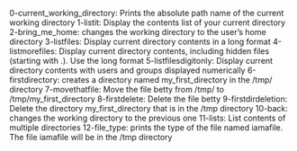 0-current_working_directory: Prints the absolute path name of the current working directory
1-listit: Display the contents list of your current directory
2-bring_me_home: changes the working directory to the user’s home directory
3-listfiles: Display current directory contents in a long format
4-listmorefiles: Display current directory contents, including hidden files (starting with .). Use the long format
5-listfilesdigitonly: Display current directory contents with users and groups displayed numerically
6-firstdirectory: creates a directory named my_first_directory in the /tmp/ directory
7-movethatfile: Move the file betty from /tmp/ to /tmp/my_first_directory
8-firstdelete: Delete the file betty
9-firstdirdeletion: Delete the directory my_first_directory that is in the /tmp directory
10-back: changes the working directory to the previous one
11-lists: List contents of multiple directories
12-file_type: prints the type of the file named iamafile. The file iamafile will be in the /tmp directory
